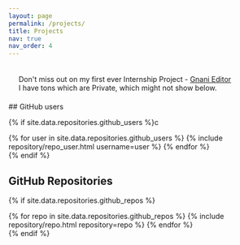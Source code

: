 ```yaml
---
layout: page
permalink: /projects/
title: Projects 
nav: true
nav_order: 4
---
```


<div style="padding:20px">
Don't miss out on my first ever Internship Project -
    <a href="https://gnani-editor.firebaseapp.com/" target="_blank">Gnani Editor</a>
    <br>
    I have tons which are Private, which might not show below. 
</div>

<div>
 
</div>
## GitHub users

{% if site.data.repositories.github_users %}c
<div class="repositories d-flex flex-wrap flex-md-row flex-column justify-content-between align-items-center">
  {% for user in site.data.repositories.github_users %}
    {% include repository/repo_user.html username=user %}
  {% endfor %}
</div>
{% endif %}

## GitHub Repositories

{% if site.data.repositories.github_repos %}
<div class="repositories d-flex flex-wrap flex-md-row flex-column justify-content-between align-items-center">
  {% for repo in site.data.repositories.github_repos %}
    {% include repository/repo.html repository=repo %}
  {% endfor %}
</div>
{% endif %}
